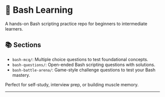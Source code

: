 # 🧠 Bash Learning

A hands-on Bash scripting practice repo for beginners to intermediate learners.

## 📚 Sections

- `bash-mcq/`: Multiple choice questions to test foundational concepts.
- `bash-questions/`: Open-ended Bash scripting questions with solutions.
- `bash-battle-arena/`: Game-style challenge questions to test your Bash mastery.

Perfect for self-study, interview prep, or building muscle memory.

---

